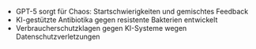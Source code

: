 - GPT-5 sorgt für Chaos: Startschwierigkeiten und gemischtes Feedback
- KI-gestützte Antibiotika gegen resistente Bakterien entwickelt
- Verbraucherschutzklagen gegen KI-Systeme wegen Datenschutzverletzungen
